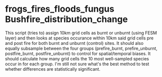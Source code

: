 # frogs_fires_floods_fungus Bushfire_distribution_change 
This script (tries to) assign 10km grid cells as burnt or unburnt (using FESM layer) and then looks at species occurance 
within 10km said grid cells pre and post fire for both burnt and unburnt (control) sites. It should also equally subsample between the four groups 
(prefire_burnt, prefire_unburnt, postfire_burnt, postfire_unburnt) to control for spatial/temporal biases. It should calculate how many grid cells the 
10 most well-sampled species occur in for each group. I'm still not sure what's the best method to test whether differences are statistically significant.
